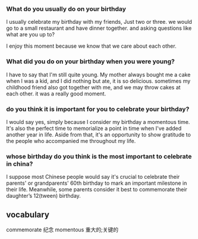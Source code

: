 ### What do you usually do on your birthday

I usually celebrate my birthday with my friends, Just two or three.
we would go to a small restaurant and have dinner together.
and asking questions like what are you up to? 

I enjoy this moment because we know that we care about each other.


### What did you do on your birthday when you were young?

I have to say that I'm still quite young.
My mother always bought me a cake when I was a kid, and I did nothing but ate, it is so delicious. sometimes my childhood friend also got together with me, and we may throw cakes at each other. 
it was a really good moment.

### do you think it is important for you to celebrate your birthday?

I would say yes, simply because I consider my birthday a momentous time. It's also the perfect time to memorialize a point in time when I've added another year in life. Aside from that, it's an opportunity to show gratitude to the people who accompanied me throughout my life.

### whose birthday do you think is the most important to celebrate in china?

I suppose most Chinese people would say it's crucial to celebrate their parents' or grandparents' 60th birthday to mark an important milestone in their life. Meanwhile, some parents consider it best to commemorate their daughter’s 12(tween) birthday.



## vocabulary

commemorate  纪念
momentous 重大的;关键的


